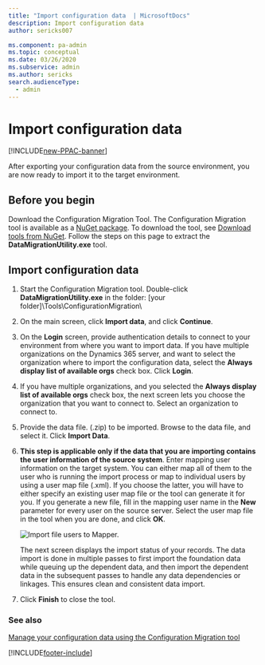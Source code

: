 ```yaml
---
title: "Import configuration data  | MicrosoftDocs"
description: Import configuration data
author: sericks007

ms.component: pa-admin
ms.topic: conceptual
ms.date: 03/26/2020
ms.subservice: admin
ms.author: sericks
search.audienceType: 
  - admin
---
```

# Import configuration data

[!INCLUDE[new-PPAC-banner](~/includes/new-PPAC-banner.md)]

After exporting your configuration data from the source environment, you are now ready to import it to the target environment.  
  
## Before you begin 

Download the Configuration Migration Tool. The Configuration Migration tool is available as a [NuGet package](https://www.nuget.org/packages/Microsoft.CrmSdk.XrmTooling.ConfigurationMigration.Wpf). To download the tool, see [Download tools from NuGet](/powerapps/developer/common-data-service/download-tools-nuget). Follow the steps on this page to extract the **DataMigrationUtility.exe** tool. 
  
## Import configuration data  
  
1. Start the Configuration Migration tool. Double-click **DataMigrationUtility.exe** in the folder: \[your folder]\Tools\ConfigurationMigration\  
  
2. On the main screen, click **Import data**, and click **Continue**.  
  
3. On the **Login** screen, provide authentication details to connect to your environment from where you want to import data. If you have multiple organizations on the Dynamics 365 server, and want to select the organization where to import the configuration data, select the **Always display list of available orgs** check box. Click **Login**.  
  
4. If you have multiple organizations, and you selected the **Always display list of available orgs** check box, the next screen lets you choose the organization that you want to connect to. Select an organization to connect to.  
  
5. Provide the data file. (.zip) to be imported. Browse to the data file, and select it. Click **Import Data**.  
  
6. **This step is applicable only if the data that you are importing contains the user information of the source system**. Enter mapping user information on the target system. You can either map all of them to the user who is running the import process or map to individual users by using a user map file (.xml). If you choose the latter, you will have to either specify an existing user map file or the tool can generate it for you. If you generate a new file, fill in the mapping user name in the **New** parameter for every user on the source server. Select the user map file in the tool when you are done, and click **OK**.  
  
   ![Import file users to Mapper.](../admin/media/config-migration-import-data-1.PNG "Import file users to Mapper")  
  
     The next screen displays the import status of your records. The data import is done in multiple passes to first import the foundation data while queuing up the dependent data, and then import the dependent data in the subsequent passes to handle any data dependencies or linkages. This ensures clean and consistent data import.  
  
7. Click **Finish** to close the tool. 
  
### See also  
 [Manage your configuration data using the Configuration Migration tool](manage-configuration-data.md)


[!INCLUDE[footer-include](../includes/footer-banner.md)]

